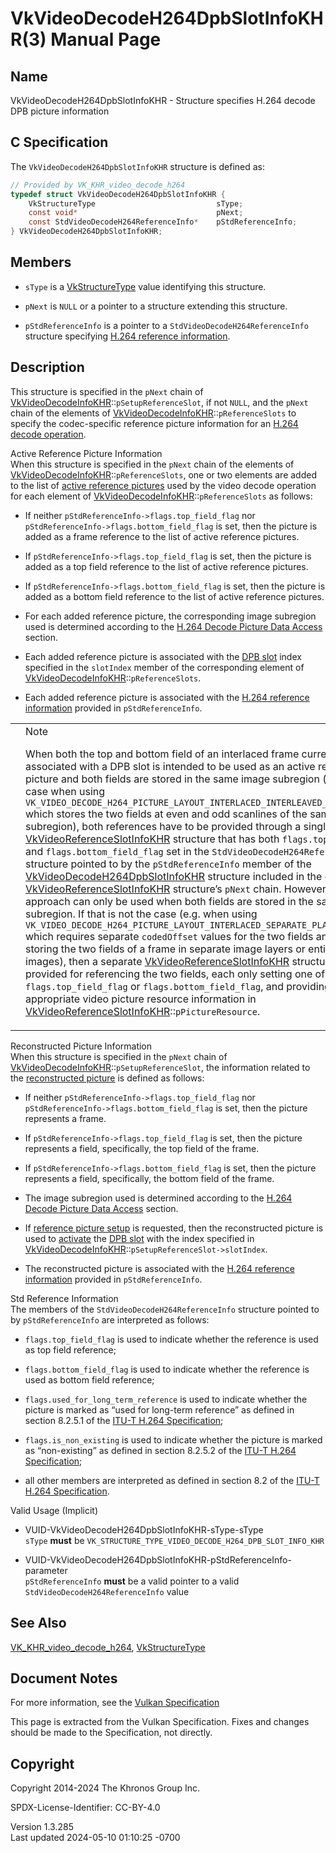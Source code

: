 # VkVideoDecodeH264DpbSlotInfoKHR(3) Manual Page

## Name

VkVideoDecodeH264DpbSlotInfoKHR - Structure specifies H.264 decode DPB
picture information



## <a href="#_c_specification" class="anchor"></a>C Specification

The `VkVideoDecodeH264DpbSlotInfoKHR` structure is defined as:

``` c
// Provided by VK_KHR_video_decode_h264
typedef struct VkVideoDecodeH264DpbSlotInfoKHR {
    VkStructureType                           sType;
    const void*                               pNext;
    const StdVideoDecodeH264ReferenceInfo*    pStdReferenceInfo;
} VkVideoDecodeH264DpbSlotInfoKHR;
```

## <a href="#_members" class="anchor"></a>Members

- `sType` is a [VkStructureType](https://registry.khronos.org/vulkan/specs/1.3-extensions/man/html/VkStructureType.html) value identifying
  this structure.

- `pNext` is `NULL` or a pointer to a structure extending this
  structure.

- `pStdReferenceInfo` is a pointer to a
  `StdVideoDecodeH264ReferenceInfo` structure specifying <a
  href="https://registry.khronos.org/vulkan/specs/1.3-extensions/html/vkspec.html#decode-h264-reference-info"
  target="_blank" rel="noopener">H.264 reference information</a>.

## <a href="#_description" class="anchor"></a>Description

This structure is specified in the `pNext` chain of
[VkVideoDecodeInfoKHR](https://registry.khronos.org/vulkan/specs/1.3-extensions/man/html/VkVideoDecodeInfoKHR.html)::`pSetupReferenceSlot`,
if not `NULL`, and the `pNext` chain of the elements of
[VkVideoDecodeInfoKHR](https://registry.khronos.org/vulkan/specs/1.3-extensions/man/html/VkVideoDecodeInfoKHR.html)::`pReferenceSlots` to
specify the codec-specific reference picture information for an <a
href="https://registry.khronos.org/vulkan/specs/1.3-extensions/html/vkspec.html#decode-h264"
target="_blank" rel="noopener">H.264 decode operation</a>.

Active Reference Picture Information  
When this structure is specified in the `pNext` chain of the elements of
[VkVideoDecodeInfoKHR](https://registry.khronos.org/vulkan/specs/1.3-extensions/man/html/VkVideoDecodeInfoKHR.html)::`pReferenceSlots`,
one or two elements are added to the list of <a
href="https://registry.khronos.org/vulkan/specs/1.3-extensions/html/vkspec.html#decode-active-reference-picture-info"
target="_blank" rel="noopener">active reference pictures</a> used by the
video decode operation for each element of
[VkVideoDecodeInfoKHR](https://registry.khronos.org/vulkan/specs/1.3-extensions/man/html/VkVideoDecodeInfoKHR.html)::`pReferenceSlots` as
follows:

- If neither `pStdReferenceInfo->flags.top_field_flag` nor
  `pStdReferenceInfo->flags.bottom_field_flag` is set, then the picture
  is added as a frame reference to the list of active reference
  pictures.

- If `pStdReferenceInfo->flags.top_field_flag` is set, then the picture
  is added as a top field reference to the list of active reference
  pictures.

- If `pStdReferenceInfo->flags.bottom_field_flag` is set, then the
  picture is added as a bottom field reference to the list of active
  reference pictures.

- For each added reference picture, the corresponding image subregion
  used is determined according to the <a
  href="https://registry.khronos.org/vulkan/specs/1.3-extensions/html/vkspec.html#decode-h264-picture-data-access"
  target="_blank" rel="noopener">H.264 Decode Picture Data Access</a>
  section.

- Each added reference picture is associated with the <a
  href="https://registry.khronos.org/vulkan/specs/1.3-extensions/html/vkspec.html#dpb-slot"
  target="_blank" rel="noopener">DPB slot</a> index specified in the
  `slotIndex` member of the corresponding element of
  [VkVideoDecodeInfoKHR](https://registry.khronos.org/vulkan/specs/1.3-extensions/man/html/VkVideoDecodeInfoKHR.html)::`pReferenceSlots`.

- Each added reference picture is associated with the <a
  href="https://registry.khronos.org/vulkan/specs/1.3-extensions/html/vkspec.html#decode-h264-reference-info"
  target="_blank" rel="noopener">H.264 reference information</a>
  provided in `pStdReferenceInfo`.

<table>
<colgroup>
<col style="width: 50%" />
<col style="width: 50%" />
</colgroup>
<tbody>
<tr class="odd">
<td class="icon"><em></em></td>
<td class="content">Note
<p>When both the top and bottom field of an interlaced frame currently
associated with a DPB slot is intended to be used as an active reference
picture and both fields are stored in the same image subregion (which is
the case when using
<code>VK_VIDEO_DECODE_H264_PICTURE_LAYOUT_INTERLACED_INTERLEAVED_LINES_BIT_KHR</code>
which stores the two fields at even and odd scanlines of the same image
subregion), both references have to be provided through a single <a
href="VkVideoReferenceSlotInfoKHR.html">VkVideoReferenceSlotInfoKHR</a>
structure that has both <code>flags.top_field_flag</code> and
<code>flags.bottom_field_flag</code> set in the
<code>StdVideoDecodeH264ReferenceInfo</code> structure pointed to by the
<code>pStdReferenceInfo</code> member of the <a
href="VkVideoDecodeH264DpbSlotInfoKHR.html">VkVideoDecodeH264DpbSlotInfoKHR</a>
structure included in the corresponding <a
href="VkVideoReferenceSlotInfoKHR.html">VkVideoReferenceSlotInfoKHR</a>
structure’s <code>pNext</code> chain. However, this approach can only be
used when both fields are stored in the same image subregion. If that is
not the case (e.g. when using
<code>VK_VIDEO_DECODE_H264_PICTURE_LAYOUT_INTERLACED_SEPARATE_PLANES_BIT_KHR</code>
which requires separate <code>codedOffset</code> values for the two
fields and also allows storing the two fields of a frame in separate
image layers or entirely separate images), then a separate <a
href="VkVideoReferenceSlotInfoKHR.html">VkVideoReferenceSlotInfoKHR</a>
structure needs to be provided for referencing the two fields, each only
setting one of <code>flags.top_field_flag</code> or
<code>flags.bottom_field_flag</code>, and providing the appropriate
video picture resource information in <a
href="VkVideoReferenceSlotInfoKHR.html">VkVideoReferenceSlotInfoKHR</a>::<code>pPictureResource</code>.</p></td>
</tr>
</tbody>
</table>

Reconstructed Picture Information  
When this structure is specified in the `pNext` chain of
[VkVideoDecodeInfoKHR](https://registry.khronos.org/vulkan/specs/1.3-extensions/man/html/VkVideoDecodeInfoKHR.html)::`pSetupReferenceSlot`,
the information related to the <a
href="https://registry.khronos.org/vulkan/specs/1.3-extensions/html/vkspec.html#decode-reconstructed-picture-info"
target="_blank" rel="noopener">reconstructed picture</a> is defined as
follows:

- If neither `pStdReferenceInfo->flags.top_field_flag` nor
  `pStdReferenceInfo->flags.bottom_field_flag` is set, then the picture
  represents a frame.

- If `pStdReferenceInfo->flags.top_field_flag` is set, then the picture
  represents a field, specifically, the top field of the frame.

- If `pStdReferenceInfo->flags.bottom_field_flag` is set, then the
  picture represents a field, specifically, the bottom field of the
  frame.

- The image subregion used is determined according to the <a
  href="https://registry.khronos.org/vulkan/specs/1.3-extensions/html/vkspec.html#decode-h264-picture-data-access"
  target="_blank" rel="noopener">H.264 Decode Picture Data Access</a>
  section.

- If <a
  href="https://registry.khronos.org/vulkan/specs/1.3-extensions/html/vkspec.html#decode-ref-pic-setup"
  target="_blank" rel="noopener">reference picture setup</a> is
  requested, then the reconstructed picture is used to <a
  href="https://registry.khronos.org/vulkan/specs/1.3-extensions/html/vkspec.html#dpb-slot-states"
  target="_blank" rel="noopener">activate</a> the <a
  href="https://registry.khronos.org/vulkan/specs/1.3-extensions/html/vkspec.html#dpb-slot"
  target="_blank" rel="noopener">DPB slot</a> with the index specified
  in
  [VkVideoDecodeInfoKHR](https://registry.khronos.org/vulkan/specs/1.3-extensions/man/html/VkVideoDecodeInfoKHR.html)::`pSetupReferenceSlot->slotIndex`.

- The reconstructed picture is associated with the <a
  href="https://registry.khronos.org/vulkan/specs/1.3-extensions/html/vkspec.html#decode-h264-reference-info"
  target="_blank" rel="noopener">H.264 reference information</a>
  provided in `pStdReferenceInfo`.

<!-- -->

Std Reference Information  
The members of the `StdVideoDecodeH264ReferenceInfo` structure pointed
to by `pStdReferenceInfo` are interpreted as follows:

- `flags.top_field_flag` is used to indicate whether the reference is
  used as top field reference;

- `flags.bottom_field_flag` is used to indicate whether the reference is
  used as bottom field reference;

- `flags.used_for_long_term_reference` is used to indicate whether the
  picture is marked as “used for long-term reference” as defined in
  section 8.2.5.1 of the <a
  href="https://registry.khronos.org/vulkan/specs/1.3-extensions/html/vkspec.html#itu-t-h264"
  target="_blank" rel="noopener">ITU-T H.264 Specification</a>;

- `flags.is_non_existing` is used to indicate whether the picture is
  marked as “non-existing” as defined in section 8.2.5.2 of the <a
  href="https://registry.khronos.org/vulkan/specs/1.3-extensions/html/vkspec.html#itu-t-h264"
  target="_blank" rel="noopener">ITU-T H.264 Specification</a>;

- all other members are interpreted as defined in section 8.2 of the <a
  href="https://registry.khronos.org/vulkan/specs/1.3-extensions/html/vkspec.html#itu-t-h264"
  target="_blank" rel="noopener">ITU-T H.264 Specification</a>.

Valid Usage (Implicit)

- <a href="#VUID-VkVideoDecodeH264DpbSlotInfoKHR-sType-sType"
  id="VUID-VkVideoDecodeH264DpbSlotInfoKHR-sType-sType"></a>
  VUID-VkVideoDecodeH264DpbSlotInfoKHR-sType-sType  
  `sType` **must** be
  `VK_STRUCTURE_TYPE_VIDEO_DECODE_H264_DPB_SLOT_INFO_KHR`

- <a
  href="#VUID-VkVideoDecodeH264DpbSlotInfoKHR-pStdReferenceInfo-parameter"
  id="VUID-VkVideoDecodeH264DpbSlotInfoKHR-pStdReferenceInfo-parameter"></a>
  VUID-VkVideoDecodeH264DpbSlotInfoKHR-pStdReferenceInfo-parameter  
  `pStdReferenceInfo` **must** be a valid pointer to a valid
  `StdVideoDecodeH264ReferenceInfo` value

## <a href="#_see_also" class="anchor"></a>See Also

[VK_KHR_video_decode_h264](https://registry.khronos.org/vulkan/specs/1.3-extensions/man/html/VK_KHR_video_decode_h264.html),
[VkStructureType](https://registry.khronos.org/vulkan/specs/1.3-extensions/man/html/VkStructureType.html)

## <a href="#_document_notes" class="anchor"></a>Document Notes

For more information, see the <a
href="https://registry.khronos.org/vulkan/specs/1.3-extensions/html/vkspec.html#VkVideoDecodeH264DpbSlotInfoKHR"
target="_blank" rel="noopener">Vulkan Specification</a>

This page is extracted from the Vulkan Specification. Fixes and changes
should be made to the Specification, not directly.

## <a href="#_copyright" class="anchor"></a>Copyright

Copyright 2014-2024 The Khronos Group Inc.

SPDX-License-Identifier: CC-BY-4.0

Version 1.3.285  
Last updated 2024-05-10 01:10:25 -0700
